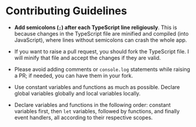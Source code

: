 # Contributing Guidelines

* **Add semicolons (`;`) after each TypeScript line religiously**. This is because changes in the TypeScript file are minified and compiled (into JavaScript), where lines without semicolons can crash the whole app.

* If you want to raise a pull request, you should fork the TypeScript file. I will minify that file and accept the changes if they are valid.

* Please avoid adding comments or `console.log` statements while raising a PR; if needed, you can have them in your fork.

* Use constant variables and functions as much as possible. Declare global variables globally and local variables locally.

* Declare variables and functions in the following order: constant variables first, then `let` variables, followed by functions, and finally event handlers, all according to their respective scopes.
